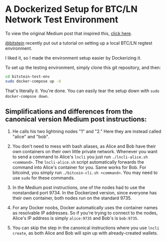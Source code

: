 # A Dockerized Setup for BTC/LN Network Test Environment

To view the original Medium post that inspired this, [click here](https://medium.com/@bitstein/setting-up-a-bitcoin-lightning-network-test-environment-ab967167594a).

[@bitstein](https://twitter.com/bitstein) recently put out a tutorial on setting up a local BTC/LN regtest environment.

I liked it, so I made the environment setup easier by Dockerizing it.

To set up the testing environment, simply clone this git repository, and then:

```bash
cd bitstein-test-env
sudo docker-compose up -d
```

That's literally it. You're done. You can easily tear the setup down with `sudo docker-compose down`.

## Simplifications and differences from the canonical version Medium post instructions:

1. He calls his two lightning nodes "1" and "2." Here they are instead called "alice" and "bob".

2. You don't need to mess with bash aliases, as Alice and Bob have their own containers on their own little private network. Whenever you want to send a command to Alice's `lncli` you just run `./lncli-alice.sh <command>`. The `lncli-alice.sh` script automatically forwards the command into Alice's container for you. Same works for Bob. For bitcoind, you simply run `./bitcoin-cli.sh <command>`. You may need to use `sudo` for these commands.

3. In the Medium post instructions, one of the nodes had to use the nonstandard port 9734. In the Dockerized version, since everyone has their own container, both nodes run on the standard 9735.

4. For any Docker noobs, Docker automatically uses the container names as resolvable IP addresses. So if you're trying to connect to the nodes, Alice's IP address is simply `alice:9735` and Bob's is `bob:9735`.

5. You can skip the step in the canonical instructions where you use `lncli create`, as both Alice and Bob will spin up with already-created wallets.
